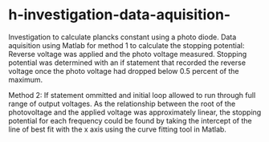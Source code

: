 # h-investigation-data-aquisition-
Investigation to calculate plancks constant using a photo diode.
Data aquisition using Matlab for method 1 to calculate the stopping potential: Reverse voltage was applied and the photo voltage measured. Stopping potential was determined with an if statement that recorded the reverse voltage once the photo voltage had dropped below 0.5 percent of the maximum. 
 
 Method 2: If statement ommitted and initial loop allowed to run through full range of output voltages. As the relationship 
between the root of the photovoltage and the applied voltage was approximately linear, the 
stopping potential for each frequency could be found by taking the intercept of the line of 
best fit with the x axis using the curve fitting tool in Matlab.
